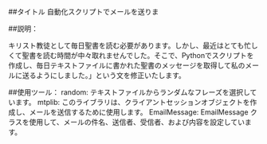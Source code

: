##タイトル
自動化スクリプトでメールを送りま

 ##説明：

キリスト教徒として毎日聖書を読む必要があります。しかし、最近はとても忙しくて聖書を読む時間が中々取れませんでした。そこで、Pythonでスクリプトを作成し、毎日テキストファイルに書かれた聖書のメッセージを取得して私のメールに送るようにしました。」という文を修正いたします。


##使用ツール：
random: テキストファイルからランダムなフレーズを選択しています。
 mtplib: このライブラリは、クライアントセッションオブジェクトを作成し、メールを送信するために使用します。
EmailMessage: EmailMessage クラスを使用して、メールの件名、送信者、受信者、および内容を設定しています。
